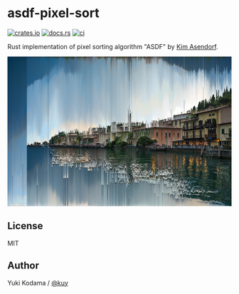 # asdf-pixel-sort

[![crates.io](https://img.shields.io/crates/v/asdf-pixel-sort.svg)](https://crates.io/crates/asdf-pixel-sort)
[![docs.rs](https://docs.rs/asdf-pixel-sort/badge.svg)](https://docs.rs/asdf-pixel-sort)
[![ci](https://github.com/kuy/asdf-pixel-sort/workflows/ci/badge.svg)](https://github.com/kuy/asdf-pixel-sort/actions)

Rust implementation of pixel sorting algorithm "ASDF" by [Kim Asendorf](http://kimasendorf.com/).

![sample](./assets/sample.png)

## License

MIT

## Author

Yuki Kodama / [@kuy](https://twitter.com/kuy)
